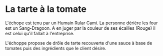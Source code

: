 # La tarte à la tomate

L'échope est tenu par un Humain Rular Cami. La personne dérière les four est 
un Sang-Dragoon. A en juger par la couleur de ses écailles (Rouge) il est celui 
qu'il fallait à l'entreprise.

L'échoppe propose de drôle de tarte recouverte d'une sauce à base de tomates puis
des ingrédients que le client désire.
